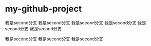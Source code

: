 # my-github-project
我是second分支
我是second分支
我是second分支
我是second分支
我是second分支
我是second分支

我是second分支
我是second分支
我是second分支
